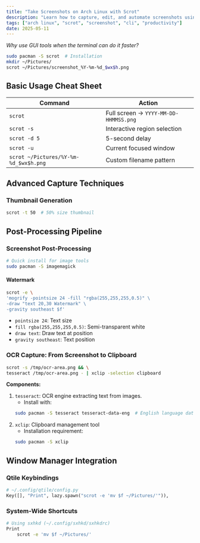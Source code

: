 ```yaml
---
title: "Take Screenshots on Arch Linux with Scrot"
description: "Learn how to capture, edit, and automate screenshots using the scrot command-line tool on Arch Linux."
tags: ["arch linux", "scrot", "screenshot", "cli", "productivity"]
date: 2025-05-11
---
```


*Why use GUI tools when the terminal can do it faster?*


```bash
sudo pacman -S scrot  # Installation
mkdir ~/Pictures/
scrot ~/Pictures/screenshot_%Y-%m-%d_$wx$h.png
```


## **Basic Usage Cheat Sheet**

| Command                               | Action                                |
| ------------------------------------- | ------------------------------------- |
| `scrot`                               | Full screen → `YYYY-MM-DD-HHMMSS.png` |
| `scrot -s`                            | Interactive region selection          |
| `scrot -d 5`                          | 5-second delay                        |
| `scrot -u`                            | Current focused window                |
| `scrot ~/Pictures/%Y-%m-%d_$wx$h.png` | Custom filename pattern               |


## **Advanced Capture Techniques**

### Thumbnail Generation
```bash
scrot -t 50  # 50% size thumbnail
```

## **Post-Processing Pipeline**

### Screenshot Post-Processing

```bash
# Quick install for image tools
sudo pacman -S imagemagick
```

#### Watermark

```bash
scrot -e \
'mogrify -pointsize 24 -fill "rgba(255,255,255,0.5)" \
-draw "text 20,30 Watermark" \
-gravity southeast $f'
```

- `pointsize 24`: Text size
- `fill rgba(255,255,255,0.5)`: Semi-transparent white
- `draw text`: Draw text at position
- `gravity southeast`: Text position

### OCR Capture: From Screenshot to Clipboard
```bash
scrot -s /tmp/ocr-area.png && \
tesseract /tmp/ocr-area.png - | xclip -selection clipboard
```
**Components:**

1. `tesseract`: OCR engine extracting text from images. 
   - Install with:
    ```bash
    sudo pacman -S tesseract tesseract-data-eng  # English language data
    ```
2. `xclip`: Clipboard management tool
   - Installation requirement:
    ```bash
    sudo pacman -S xclip
    ```

## **Window Manager Integration**

### Qtile Keybindings
```python
# ~/.config/qtile/config.py
Key([], "Print", lazy.spawn("scrot -e 'mv $f ~/Pictures/'")),
```

### System-Wide Shortcuts
```bash
# Using sxhkd (~/.config/sxhkd/sxhkdrc)
Print
    scrot -e 'mv $f ~/Pictures/'
```
